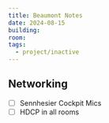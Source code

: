 ```yaml
---
title: Beaumont Notes
date: 2024-08-15
building:
room: 
tags:
  - project/inactive
---
```


## Networking

- [ ] Sennhesier Cockpit Mics
- [ ] HDCP in all rooms
